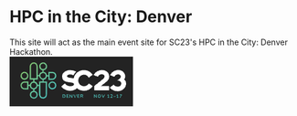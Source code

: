 # HPC in the City: Denver
This site will act as the main event site for SC23's HPC in the City: Denver Hackathon. 
<br><img src="/assets/logos/SC23-logo.png">
